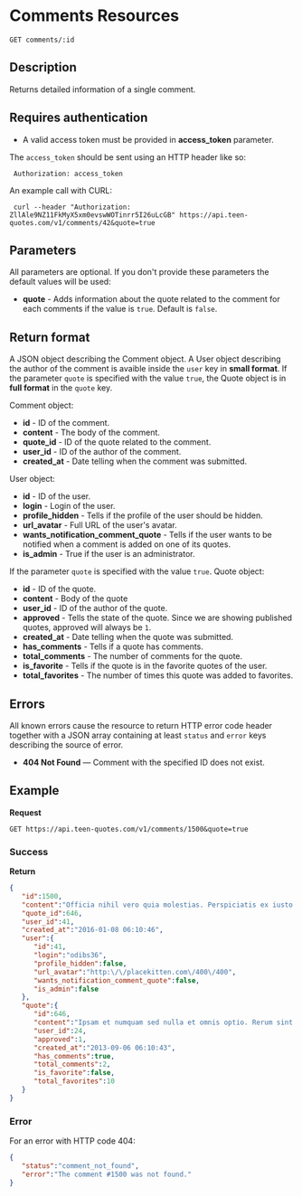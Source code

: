# Comments Resources

    GET comments/:id

## Description
Returns detailed information of a single comment.

## Requires authentication
* A valid access token must be provided in **access_token** parameter.

The `access_token` should be sent using an HTTP header like so:

     Authorization: access_token

An example call with CURL:

     curl --header "Authorization: ZllAle9NZ11FkMyX5xm0evswWOTinrr5I26uLcGB" https://api.teen-quotes.com/v1/comments/42&quote=true


## Parameters
All parameters are optional. If you don't provide these parameters the default values will be used:

- **quote** - Adds information about the quote related to the comment for each comments if the value is `true`. Default is `false`.

## Return format
A JSON object describing the Comment object. A User object describing the author of the comment is avaible inside the `user` key in **small format**. If the parameter `quote` is specified with the value `true`, the Quote object is in **full format** in the `quote` key.

Comment object:

- **id** - ID of the comment.
- **content** - The body of the comment.
- **quote_id** - ID of the quote related to the comment.
- **user_id** - ID of the author of the comment.
- **created_at** - Date telling when the comment was submitted.


User object:

- **id** - ID of the user.
- **login** - Login of the user.
- **profile_hidden** - Tells if the profile of the user should be hidden.
- **url_avatar** - Full URL of the user's avatar.
- **wants_notification_comment_quote** - Tells if the user wants to be notified when a comment is added on one of its quotes.
- **is_admin** - True if the user is an administrator.

If the parameter `quote` is specified with the value `true`. Quote object:

- **id** - ID of the quote.
- **content** - Body of the quote
- **user_id** - ID of the author of the quote.
- **approved** - Tells the state of the quote. Since we are showing published quotes, approved will always be `1`.
- **created_at** - Date telling when the quote was submitted.
- **has_comments** - Tells if a quote has comments.
- **total_comments** - The number of comments for the quote.
- **is_favorite** - Tells if the quote is in the favorite quotes of the user.
- **total_favorites** - The number of times this quote was added to favorites.

## Errors
All known errors cause the resource to return HTTP error code header together with a JSON array containing at least `status` and `error` keys describing the source of error.

- **404 Not Found** — Comment with the specified ID does not exist.

## Example
**Request**

    GET https://api.teen-quotes.com/v1/comments/1500&quote=true

### Success
**Return**
``` json
{
   "id":1500,
   "content":"Officia nihil vero quia molestias. Perspiciatis ex iusto pariatur quasi consequuntur sint assumenda. Numquam placeat est nihil qui doloremque maiores enim.",
   "quote_id":646,
   "user_id":41,
   "created_at":"2016-01-08 06:10:46",
   "user":{
      "id":41,
      "login":"odibs36",
      "profile_hidden":false,
      "url_avatar":"http:\/\/placekitten.com\/400\/400",
      "wants_notification_comment_quote":false,
      "is_admin":false
   },
   "quote":{
      "id":646,
      "content":"Ipsam et numquam sed nulla et omnis optio. Rerum sint est iure neque quisquam sit. Vero ea ratione eveniet saepe nihil sunt.",
      "user_id":24,
      "approved":1,
      "created_at":"2013-09-06 06:10:43",
      "has_comments":true,
      "total_comments":2,
      "is_favorite":false,
      "total_favorites":10
   }
}
```

### Error
For an error with HTTP code 404:
``` json
{
   "status":"comment_not_found",
   "error":"The comment #1500 was not found."
}
```